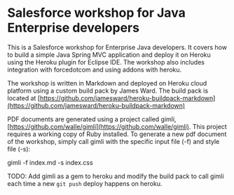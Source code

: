 Salesforce workshop for Java Enterprise developers
==================================================


This is a Salesforce workshop for Enterprise Java developers.  It covers how to build a simple Java Spring MVC application and deploy it on Heroku using the Heroku plugin for Eclipse IDE.  The workshop also includes integration with forcedotcom and using addons with heroku.

The workshop is written in Markdown and deployed on Heroku cloud platform using a custom build pack by James Ward.  The build pack is located at [https://github.com/jamesward/heroku-buildpack-markdown](https://github.com/jamesward/heroku-buildpack-markdown)

PDF documents are generated using a project called gimli,[https://github.com/walle/gimli](https://github.com/walle/gimli).  This project requires a working copy of Ruby installed.  To generate a new pdf document of the workshop, simply call gimli with the specific input file (-f) and style file (-s):

gimli -f index.md -s index.css


TODO: Add gimli as a gem to heroku and modify the build pack to call gimli each time a new `git push` deploy happens on heroku.
